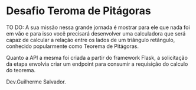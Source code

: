 # Desafio Teroma de Pitágoras

TO DO:
A sua missão nessa grande jornada é mostrar para ele que nada foi em vão e para isso você precisará
desenvolver uma calculadora que será capaz de calcular a relação entre os lados de um triângulo
retângulo, conhecido popularmente como Teorema de Pitágoras.

Quanto a API a mesma foi criada a partir do framework Flask, a solicitação da etapa envolvia criar um endpoint para consumir a requisição do calculo do teorema.

Dev.Guilherme Salvador.
